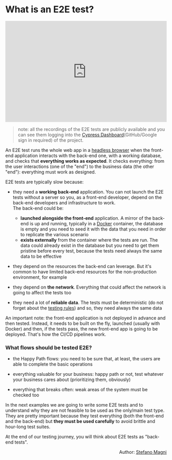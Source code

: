 # What is an E2E test?

<iframe width="100%" height="315" src="https://www.youtube.com/embed/gdly-oU72X0?rel=0" frameborder="0" allow="accelerometer; autoplay; encrypted-media; gyroscope; picture-in-picture" allowfullscreen></iframe>

<br />

> note: all the recordings of the E2E tests are publicly available and you can see them logging into the [Cypress Dashboard](https://dashboard.cypress.io/#/projects/jdiekj/runs)(GitHub/Google sign in required) of the project.

An E2E test runs the whole web app in a [headless browser](headless-browser.md) when the front-end application interacts with the back-end one, with a working database, and checks that **everything works as expected**. It checks everything: from the user interactions (one of the "end") to the business data (the other "end"): everything must work as designed.

E2E tests are typically slow because:

- they need a **working back-end** application. You can not launch the E2E tests without a server so you, as a front-end developer, depend on the back-end developers and infrastructure to work.
  <br />
  The back-end could be:

  - **launched alongside the front-end** application. A mirror of the back-end is up and running, typically in a [Docker](https://www.docker.com) container, the database is empty and you need to seed it with the data that you need in order to replicate the various scenario
  - **exists externally** from the container where the tests are run. The data could already exist in the database but you need to get them pristine before every test, because the tests need always the same data to be effective

- they depend on the resources the back-end can leverage. But it's common to have limited back-end resources for the non-production environment, for example

- they depend on **the network**. Everything that could affect the network is going to affect the tests too

- they need a lot of **reliable data**. The tests must be deterministic (do not forget about the [testing rules](testing-rules.md#deterministic-tests)) and so, they need always the same data

An important note: the front-end application is not deployed in advance and then tested. Instead, it needs to be built on the fly, launched (usually with Docker) and then, if the tests pass, the new front-end app is going to be deployed. That's how the CI/CD pipelines work.

### What flows should be tested E2E?

- the Happy Path flows: you need to be sure that, at least, the users are able to complete the basic operations

- everything valuable for your business: happy path or not, test whatever your business cares about (prioritizing them, obviously)

- everything that breaks often: weak areas of the system must be checked too

In the next examples we are going to write some E2E tests and to understand why they are not feasible to be used as the only/main test type. They are pretty important because they test everything (both the front-end and the back-end) but **they must be used carefully** to avoid brittle and hour-long test suites.

At the end of our testing journey, you will think about E2E tests as "back-end tests".

<p style='text-align: right;'>Author: <a href="about-us.md#stefano-magni">Stefano Magni</a></p>
